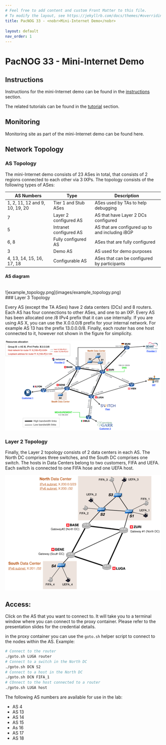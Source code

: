 ```yaml
---
# Feel free to add content and custom Front Matter to this file.
# To modify the layout, see https://jekyllrb.com/docs/themes/#overriding-theme-defaults
title: PacNOG 33 - <nobr>Mini-Internet Demo</nobr>

layout: default
nav_order: 1
---
```


# PacNOG 33 - <nobr>Mini-Internet Demo</nobr>

## Instructions

Instructions for the mini-Internet demo can be found in the [instructions](instructions/index.md) section.

The related tutorials can be found in the [tutorial](tutorial/index.md) section.

## Monitoring

<!-- TODO: Add links to monitoring web page -->

Monitoring site as part of the mini-Internet demo can be found here.

## Network Topology

### AS Topology

The mini-Internet demo consists of 23 ASes in total, that consists of 2 regions
connected to each other via 3 IXPs.
The topology consists of the following types of ASes:

| AS Numbers | Type | Description |
|-----------|------|-------------|
| 1, 2, 11, 12 and 9, 10, 19, 20 | Tier 1 and Stub ASes | ASes used by TAs to help debugging |
| 7 | Layer 2 configured AS | AS that have Layer 2 DCs configured |
| 5 | Intranet configured AS | AS that are configured up to and including iBGP |
| 6, 8 | Fully configured AS | ASes that are fully configured |
| 3 | Demo AS | AS used for demo purposes |
| 4, 13, 14, 15, 16, 17, 18 | Configurable AS | ASes that can be configured by participants |

#### AS diagram
<br>
![example_topology.png](images/example_topology.png)
<br>
### Layer 3 Topology

Every AS (except the TA ASes) have 2 data centers (DCs) and 8 routers.
Each AS has four connections to other ASes, and one to an IXP.
Every AS has been allocated one /8 IPv4 prefix that it can use internally.
If you are using AS X, you can use the X.0.0.0/8 prefix for your internal network.
For example AS 13 has the prefix 13.0.0.0/8.
Finally, each router has one host connected to it, however not shown in
the figure for simplicity.

![l3-network.png](images/l3-network.png)

### Layer 2 Topology

Finally, the Layer 2 topology consists of 2 data centers in each AS.
The North DC comprises three switches, and the South DC comprises one switch.
The hosts in Data Centers belong to two customers, FIFA and UEFA.
Each switch is connected to one FIFA hose and one UEFA host.

![l2-network.png](images/l2-network.png)

## Access:

Click on the AS that you want to connect to.
It will take you to a terminal window where you can connect to the proxy container.
Please refer to the presentation slides for the credential details.

in the proxy container you can use the `goto.sh` helper script to connect to the nodes within the AS.
Example:

```bash
# Connect to the router
./goto.sh LUGA router
# Connect to a switch in the North DC
./goto.sh DCN S2
# Connect to a host in the North DC
./goto.sh DCN FIFA_1
# COnnect to the host connected to a router
./goto.sh LUGA host
```


The following AS numbers are available for use in the lab:

<!-- TODO: Add links to ASes -->
- AS 4
- AS 13
- AS 14
- AS 15
- As 16
- AS 17
- AS 18